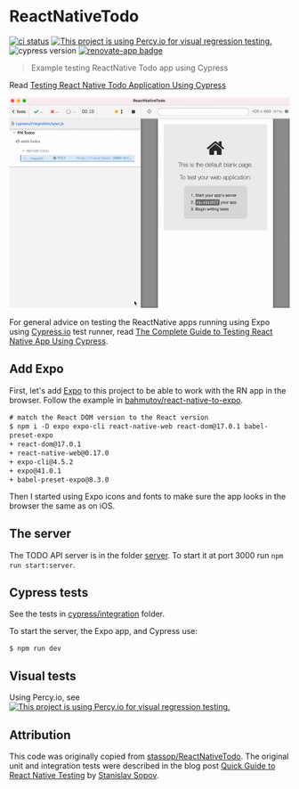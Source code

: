 # ReactNativeTodo
[![ci status][ci image]][ci url] [![This project is using Percy.io for visual regression testing.](https://percy.io/static/images/percy-badge.svg)](https://percy.io/bahmutov/ReactNativeTodo) ![cypress version](https://img.shields.io/badge/cypress-7.5.0-brightgreen) [![renovate-app badge][renovate-badge]][renovate-app]
> Example testing ReactNative Todo app using Cypress

Read [Testing React Native Todo Application Using Cypress](https://glebbahmutov.com/blog/testing-rn-todo-app/)

![A single test for the entire app](./images/todo-test.gif)

For general advice on testing the ReactNative apps running using Expo using [Cypress.io](https://www.cypress.io) test runner, read [The Complete Guide to Testing React Native App Using Cypress](https://glebbahmutov.com/blog/testing-react-native-app-using-cypress/).

## Add Expo

First, let's add [Expo](https://docs.expo.io/guides/running-in-the-browser/) to this project to be able to work with the RN app in the browser. Follow the example in [bahmutov/react-native-to-expo](https://github.com/bahmutov/react-native-to-expo).

```text
# match the React DOM version to the React version
$ npm i -D expo expo-cli react-native-web react-dom@17.0.1 babel-preset-expo
+ react-dom@17.0.1
+ react-native-web@0.17.0
+ expo-cli@4.5.2
+ expo@41.0.1
+ babel-preset-expo@8.3.0
```

Then I started using Expo icons and fonts to make sure the app looks in the browser the same as on iOS.

## The server

The TODO API server is in the folder [server](./server). To start it at port 3000 run `npm run start:server`.

## Cypress tests

See the tests in [cypress/integration](./cypress/integration) folder.

To start the server, the Expo app, and Cypress use:

```text
$ npm run dev
```

## Visual tests

Using Percy.io, see [![This project is using Percy.io for visual regression testing.](https://percy.io/static/images/percy-badge.svg)](https://percy.io/bahmutov/ReactNativeTodo)

## Attribution

This code was originally copied from [stassop/ReactNativeTodo](https://github.com/stassop/ReactNativeTodo). The original unit and integration tests were described in the blog post [Quick Guide to React Native Testing](https://stassop.medium.com/quick-guide-to-react-native-testing-a5a830223c9e) by [Stanislav Sopov](https://github.com/stassop).

[ci image]: https://github.com/bahmutov/ReactNativeTodo/workflows/e2e/badge.svg?branch=main
[ci url]: https://github.com/bahmutov/ReactNativeTodo/actions
[renovate-badge]: https://img.shields.io/badge/renovate-app-blue.svg
[renovate-app]: https://renovateapp.com/
